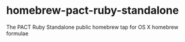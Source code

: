 # homebrew-pact-ruby-standalone
The PACT Ruby Standalone public homebrew tap for OS X homebrew formulae
